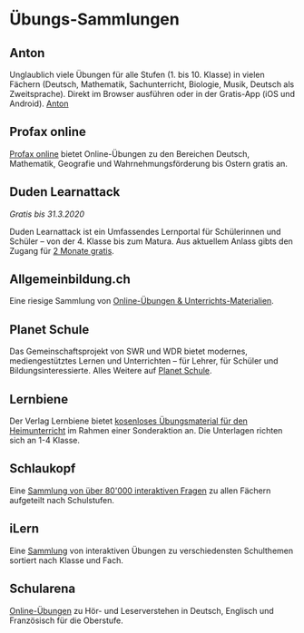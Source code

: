 # Übungs-Sammlungen

## Anton

Unglaublich viele Übungen für alle Stufen (1. bis 10. Klasse) in vielen Fächern (Deutsch, Mathematik, Sachunterricht, Biologie, Musik, Deutsch als Zweitsprache). Direkt im Browser ausführen oder in der Gratis-App (iOS und Android). [Anton](https://anton.app/de/)


## Profax online

[Profax online](https://www.profax.ch/profax-flatrate-bis-ostern-kostenlos/) bietet Online-Übungen zu den Bereichen Deutsch, Mathematik, Geografie und Wahrnehmungsförderung bis Ostern gratis an.

## Duden Learnattack
_Gratis bis 31.3.2020_

Duden Learnattack ist ein Umfassendes Lernportal für Schülerinnen und Schüler – von der 4. Klasse bis zum Matura. Aus aktuellem Anlass gibts den Zugang für [2 Monate gratis](https://learnattack.de/corona).

## Allgemeinbildung.ch

Eine riesige Sammlung von [Online-Übungen & Unterrichts-Materialien](https://allgemeinbildung.ch).

## Planet Schule

Das Gemeinschaftsprojekt von SWR und WDR bietet modernes, mediengestütztes Lernen und Unterrichten – für Lehrer, für Schüler und Bildungsinteressierte. Alles Weitere auf [Planet Schule](https://www.planet-schule.de/).

## Lernbiene

Der Verlag Lernbiene bietet [kosenloses Übungsmaterial für den Heimunterricht](https://www.lernbiene.de/Sonderaktion-Heimunterricht/) im Rahmen einer Sonderaktion an. Die Unterlagen richten sich an 1-4 Klasse. 

## Schlaukopf

Eine [Sammlung von über 80'000 interaktiven Fragen](https://www.schlaukopf.ch/) zu allen Fächern aufgeteilt nach Schulstufen.

## iLern

Eine [Sammlung](https://ilern.ch) von interaktiven Übungen zu verschiedensten Schulthemen sortiert nach Klasse und Fach.

## Schularena
[Online-Übungen](https://www.schularena.com/home) zu Hör- und Leserverstehen in Deutsch, Englisch und Französisch für die Oberstufe.
